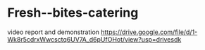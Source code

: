 # Fresh--bites-catering
video report and demonstration
https://drive.google.com/file/d/1-Wk8r5cdrxWwcsctq6UV7A_d6pUfOHot/view?usp=drivesdk

